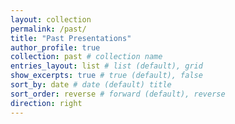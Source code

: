 ```yaml
---
layout: collection
permalink: /past/
title: "Past Presentations"
author_profile: true
collection: past # collection name
entries_layout: list # list (default), grid
show_excerpts: true # true (default), false
sort_by: date # date (default) title
sort_order: reverse # forward (default), reverse
direction: right
---
```

